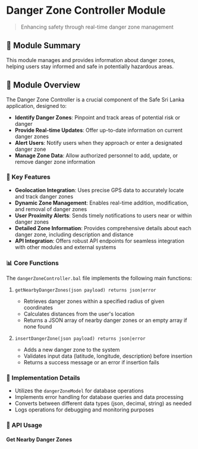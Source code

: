 # Danger Zone Controller Module

> Enhancing safety through real-time danger zone management

## 🚨 Module Summary

This module manages and provides information about danger zones, helping users stay informed and safe in potentially hazardous areas.

## 🌟 Module Overview

The Danger Zone Controller is a crucial component of the Safe Sri Lanka application, designed to:

- **Identify Danger Zones**: Pinpoint and track areas of potential risk or danger
- **Provide Real-time Updates**: Offer up-to-date information on current danger zones
- **Alert Users**: Notify users when they approach or enter a designated danger zone
- **Manage Zone Data**: Allow authorized personnel to add, update, or remove danger zone information

### 🔑 Key Features

- **Geolocation Integration**: Uses precise GPS data to accurately locate and track danger zones
- **Dynamic Zone Management**: Enables real-time addition, modification, and removal of danger zones
- **User Proximity Alerts**: Sends timely notifications to users near or within danger zones
- **Detailed Zone Information**: Provides comprehensive details about each danger zone, including description and distance
- **API Integration**: Offers robust API endpoints for seamless integration with other modules and external systems

### 📊 Core Functions

The `dangerZoneController.bal` file implements the following main functions:

1. `getNearbyDangerZones(json payload) returns json|error`
   - Retrieves danger zones within a specified radius of given coordinates
   - Calculates distances from the user's location
   - Returns a JSON array of nearby danger zones or an empty array if none found

2. `insertDangerZone(json payload) returns json|error`
   - Adds a new danger zone to the system
   - Validates input data (latitude, longitude, description) before insertion
   - Returns a success message or an error if insertion fails

### 🔧 Implementation Details

- Utilizes the `dangerZoneModel` for database operations
- Implements error handling for database queries and data processing
- Converts between different data types (json, decimal, string) as needed
- Logs operations for debugging and monitoring purposes

### 📡 API Usage

#### Get Nearby Danger Zones
